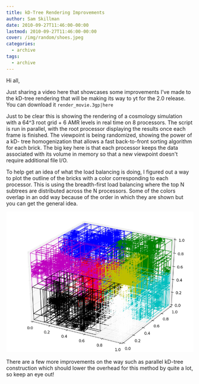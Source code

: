 ```yaml
---
title: kD-Tree Rendering Improvements
author: Sam Skillman
date: 2010-09-27T11:46:00-00:00
lastmod: 2010-09-27T11:46:00-00:00
cover: /img/random/shoes.jpeg
categories:
  - archive
tags:
  - archive
---
```

Hi all,

Just sharing a video here that showcases some improvements I've made to
the kD-tree rendering that will be making its way to yt for the 2.0
release. You can download it `render_movie.3gp|here`

Just to be clear this is showing the rendering of a cosmology simulation
with a 64^3 root grid + 6 AMR levels in real time on 8 processors. The
script is run in parallel, with the root processor displaying the
results once each frame is finished. The viewpoint is being randomized,
showing the power of a kD- tree homogenization that allows a fast
back-to-front sorting algorithm for each brick. The big key here is that
each processor keeps the data associated with its volume in memory so
that a new viewpoint doesn't require additional file I/O.

To help get an idea of what the load balancing is doing, I figured out a
way to plot the outline of the bricks with a color corresponding to each
processor. This is using the breadth-first load balancing where the top
N subtrees are distributed across the N processors. Some of the colors
overlap in an odd way because of the order in which they are shown but
you can get the general idea.

![image](/img/3d_kd_breadth_decomp.png)

There are a few more improvements on the way such as parallel kD-tree
construction which should lower the overhead for this method by quite a
lot, so keep an eye out!
